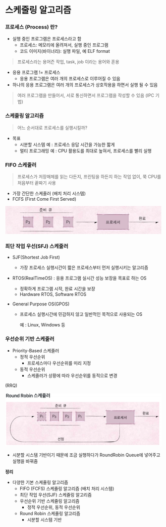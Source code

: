 스케줄링 알고리즘
==============



### 프로세스 (Process) 란?

- 실행 중인 프로그램은 프로세스라고 함
	- 프로세스: 메모리에 올려져서, 실행 중인 프로그램
	- 코드 이미지(바이너리): 실행 파일, 예 ELF format

>프로세스라는 용어즌 작업, task, job 이라는 용어와 혼용


- 응용 프로그램 != 프로세스
	- 응용 프로그램은 여러 개의 프로세스로 이루어질 수 있음
- 하나의 응용 프로그램은 여러 개의 프로세스가 상호작용을 하면서 실행 될 수 있음


> 여러 프로그램을 만들어서, 서로 통신하면서 프로그램을 작성할 수 있음 (IPC 기법)





### 스케줄링 알고리즘

> 어느 순서대로 프로세스를 실행시킬까?

- 목표
	- 시분할 시스템 예 : 프로세스 응답 시간을 가능한 짧게
	- 멀티 프로그래밍 예 : CPU 활용도를 최대로 높혀서, 프로세스를 빨리 실행






### FIFO 스케줄러
> 프로세스가 저장매체를 읽는 다든지, 프린팅을 하든지 하는 작업 없이, 
> 쭉 CPU를 처음부터 끝짜기 사용

- 가장 간단한 스케줄러 (배치 처리 시스템)
- FCFS (First Come First Served)

![img](../image/os/os_image11.png)





### 최단 작업 우선(SFJ) 스케줄러

- SJF(Shortest Job First)
  - 가장 프로세스 실행시간이 짧은 프로세스부터 먼저 실행시키는 알고리즘



- RTOS(RealTimeOS) : 응용 프로그램 실시간 성능 보장을 목표로 하는 OS
  - 정확하게 프로그램 시작, 완료 시간을 보장
  - Hardware RTOS, Software RTOS

- General Purpose OS(GPOS)

  - 프로세스 실행시간에 민감하지 않고 일반적인 목적으로 사용되는 OS

    예 : Linux, Windows 등



### 우선순위 기반 스케줄러

- Priority-Based 스케줄러
  + 정적 우선순위
    + 프로세스마다 우선순위를 미리 지정
  + 동적 우선순위
    + 스케줄러가 상황에 따라 우선순위를 동적으로 변경





(RRQ)

![img](../image/os/os_image12.png)

- 시분할 시스템 기반이기 때문에 조금 실행하다가 RoundRobin Queue에 넣어주고 실행을 바꿔줌





**정리**

- 다양한 기본 스케쥴링 알고리즘 
  - FIFO (FCFS) 스케쥴링 알고리즘 (배치 처리 시스템) 
  - 최단 작업 우선(SJF) 스케쥴링 알고리즘 
  - 우선순위 기반 스케쥴링 알고리즘 
    - 정적 우선순위, 동적 우선순위 
  - Round Robin 스케쥴링 알고리즘 
    - 시분할 시스템 기반